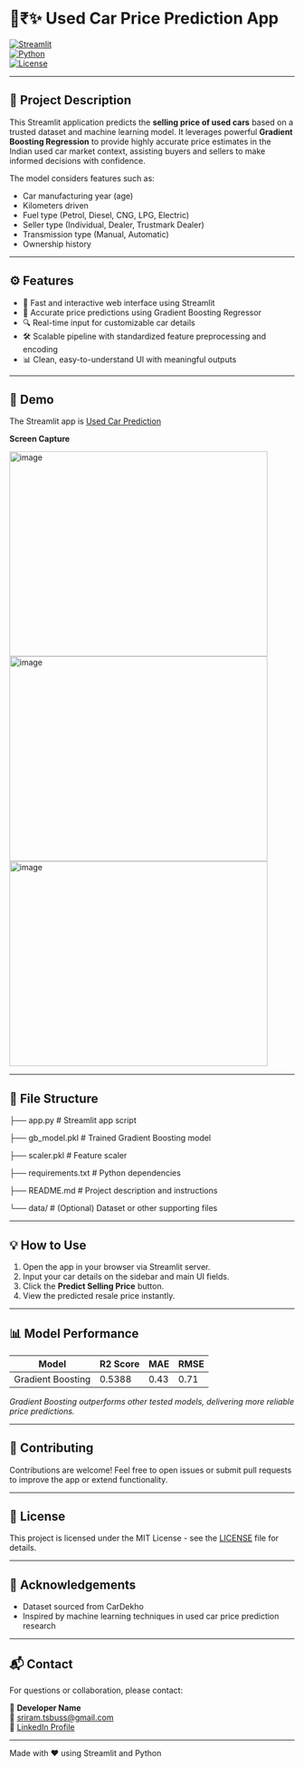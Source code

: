 # 🚗₹✨ Used Car Price Prediction App

[![Streamlit](https://img.shields.io/badge/streamlit-powered-green)](https://streamlit.io/)  
[![Python](https://img.shields.io/badge/python-3.8%2B-blue)](https://www.python.org/)  
[![License](https://img.shields.io/badge/license-MIT-lightgrey)](LICENSE)

---

## 📖 Project Description

This Streamlit application predicts the **selling price of used cars** based on a trusted dataset and machine learning model. It leverages powerful **Gradient Boosting Regression** to provide highly accurate price estimates in the Indian used car market context, assisting buyers and sellers to make informed decisions with confidence.

The model considers features such as:

- Car manufacturing year (age)  
- Kilometers driven  
- Fuel type (Petrol, Diesel, CNG, LPG, Electric)  
- Seller type (Individual, Dealer, Trustmark Dealer)  
- Transmission type (Manual, Automatic)  
- Ownership history  

---

## ⚙️ Features

- 🚀 Fast and interactive web interface using Streamlit  
- 🎯 Accurate price predictions using Gradient Boosting Regressor  
- 🔍 Real-time input for customizable car details  
- 🛠️ Scalable pipeline with standardized feature preprocessing and encoding  
- 📊 Clean, easy-to-understand UI with meaningful outputs  

---
## 🚀 Demo

The Streamlit app is [Used Car Prediction](https://ml-used-car-price-prediction.streamlit.app/)

**Screen Capture**

<img width="456" height="362" alt="image" src="https://github.com/user-attachments/assets/08191dd6-a0ce-4ce6-b5b8-7605fb04a922" />
<img width="456" height="362" alt="image" src="https://github.com/user-attachments/assets/0940f546-a157-4738-bdbb-cfe50f221d1c" />
<img width="456" height="362" alt="image" src="https://github.com/user-attachments/assets/49b4983f-85be-4992-bef5-468dc01b24be" />


---

## 📁 File Structure


├── app.py # Streamlit app script

├── gb_model.pkl # Trained Gradient Boosting model

├── scaler.pkl # Feature scaler

├── requirements.txt # Python dependencies

├── README.md # Project description and instructions

└── data/ # (Optional) Dataset or other supporting files


---

## 💡 How to Use

1. Open the app in your browser via Streamlit server.  
2. Input your car details on the sidebar and main UI fields.  
3. Click the **Predict Selling Price** button.  
4. View the predicted resale price instantly.

---

## 📊 Model Performance

| Model               | R2 Score | MAE  | RMSE  |
|---------------------|----------|------|-------|
| Gradient Boosting    | 0.5388   | 0.43 | 0.71  |

*Gradient Boosting outperforms other tested models, delivering more reliable price predictions.*

---

## 🤝 Contributing

Contributions are welcome! Feel free to open issues or submit pull requests to improve the app or extend functionality.

---

## 📜 License

This project is licensed under the MIT License - see the [LICENSE](LICENSE) file for details.

---

## 🙏 Acknowledgements

- Dataset sourced from CarDekho  
- Inspired by machine learning techniques in used car price prediction research

---

## 📬 Contact

For questions or collaboration, please contact:

👤 **Developer Name**  
📧 sriram.tsbuss@gmail.com  
🔗 [LinkedIn Profile](https://www.linkedin.com/in/sriram-ts-73030614/)  

---

Made with ❤️ using Streamlit and Python  


